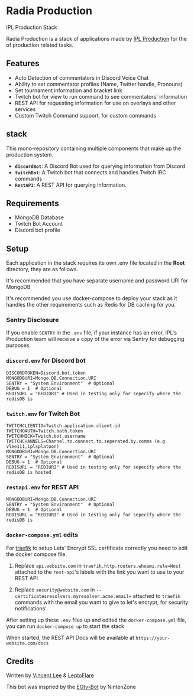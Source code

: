 # Radia Production
IPL Production Stack

Radia Production is a stack of applications made by
[IPL Production](https://iplabs.work) for the of production related tasks.

## Features
- Auto Detection of commentators in Discord Voice Chat
- Ability to set commentator profiles (Name, Twitter handle, Pronouns)
- Set tournament information and bracket link
- Twitch bot for view to run command to see commentators' information
- REST API for requesting information for use on overlays and other services
- Custom Twitch Command support, for custom commands

## stack
This mono-repository containing multiple components that make up the production
system.

- **`discordBot`**: A Discord Bot used for querying information from Discord
- **`twitchBot`**: A Twitch bot that connects and handles Twitch IRC commands
- **`RestAPI`**: A REST API for querying information.

## Requirements

- MongoDB Database
- Twitch Bot Account
- Discord bot profile

## Setup
Each application in the stack requires its own .env file located in the **Root**
directory, they are as follows.

It's recommended that you have separate username and password URI for MongoDB

It's recommended you use docker-compose to deploy your stack as it handles the
other requirements such as Redis for DB caching for you.

### **Sentry Disclosure**

If you enable `SENTRY` in the `.env` file, if your instance has an error, IPL's
Production team will receive a copy of the error via Sentry for
debugging purposes.

### `discord.env` for Discord bot
```
DISCORDTOKEN=Discord.bot.token
MONGODBURI=Mongo.DB.Connection.URI
SENTRY = "System Environment"  # Optional
DEBUG = 1  # Optional
REDISURL = "REDIURI" # Used in testing only for sepecify where the redisDB is 
```

### `twitch.env` for Twitch Bot
```
TWITCHCLIENTID=Twitch.application.client.id
TWITCHOAUTH=Twitch.oath.token
TWITCHNICK=Twitch.bot.username
TWITCHCHANNELS=Channel.to.connect.to.seperated.by.comma (e.g vlee111,iplsplatoon)
MONGODBURI=Mongo.DB.Connection.URI
SENTRY = "System Environment"  # Optional
DEBUG = 1  # Optional
REDISURL = "REDIURI" # Used in testing only for sepecify where the redisDB is hosted  
```

### `restapi.env` for REST API
```
MONGODBURI=Mongo.DB.Connection.URI
SENTRY = "System Environment"  # Optional
DEBUG = 1  # Optional
REDISURL = "REDIURI" # Used in testing only for sepecify where the redisDB is 
```

### `docker-compose.yml` edits
For [traefik](https://traefik.io/traefik/) to setup Lets' Encrypt SSL
certificate correctly you need to edit the docker compose file.

1. Replace `api.website.com` in `traefik.http.routers.whoami.rule=Host`
attached to the `rest-api`'s labels with the link you want to use to your REST API.

2. Replace `security@website.com` in `--certificatesresolvers.myresolver.acme.email=`
attached to `traefik` commands with the email you want to give to let's encrypt,
for security notifications'.

After setting up these `.env` files up and edited the `docker-compose.yml` file,
you can run `docker-compose up` to start the stack

When started, the REST API Docs will be available at `https://your-website.com/docs`

## Credits

Written by [Vincent Lee](https://github.com/vlee489) & [LeptoFlare](https://github.com/LeptoFlare)

This bot was inspried by the [EGtv-Bot](https://github.com/NintenZone/EGtv-Bot)
by NintenZone
